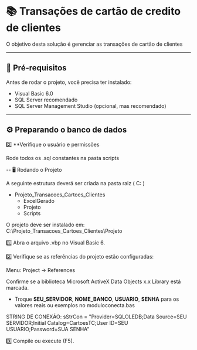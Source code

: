 # 📚 Transações de cartão de credito de clientes
O objetivo desta solução é gerenciar as transações de cartão de clientes

---

## 🚀 Pré-requisitos

Antes de rodar o projeto, você precisa ter instalado:

- Visual Basic 6.0
- SQL Server recomendado
- SQL Server Management Studio (opcional, mas recomendado)
  
---

## ⚙️ Preparando o banco de dados

2️⃣ **Verifique o usuário e permissões 

Rode todos os .sql constantes na pasta scripts

--
🖥️ Rodando o Projeto

A seguinte estrutura deverá ser criada na pasta raiz ( C: )
                                                      
- Projeto_Transacoes_Cartoes_Clientes
     - ExcelGerado
     - Projeto
     - Scripts

O projeto deve ser instalado em: C:\Projeto_Transacoes_Cartoes_Clientes\Projeto

1️⃣ Abra o arquivo .vbp no Visual Basic 6.

2️⃣ Verifique se as referências do projeto estão configuradas:

Menu: Project → References

Confirme se a biblioteca Microsoft ActiveX Data Objects x.x Library está marcada.

- Troque **SEU_SERVIDOR**, **NOME_BANCO**, **USUARIO**, **SENHA** para os valores reais ou exemplos no moduloconecta.bas

STRING DE CONEXÃO: sStrCon = "Provider=SQLOLEDB;Data Source=SEU SERVIDOR;Initial Catalog=CartoesTC;User ID=SEU USUARIO;Password=SUA SENHA"

3️⃣ Compile ou execute (F5).



